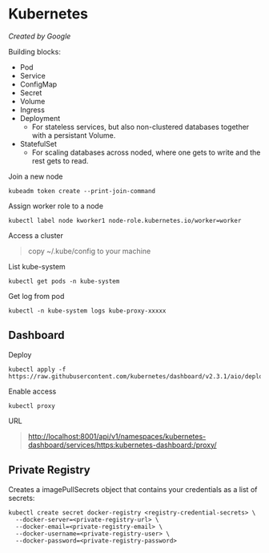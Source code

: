 # Kubernetes
*Created by Google*

Building blocks:
* Pod
* Service
* ConfigMap
* Secret
* Volume
* Ingress
* Deployment
  - For stateless services, but also non-clustered databases together with a persistant Volume.
* StatefulSet
  - For scaling databases across noded, where one gets to write and the rest gets to read.

Join a new node
```
kubeadm token create --print-join-command
```

Assign worker role to a node
```
kubectl label node kworker1 node-role.kubernetes.io/worker=worker
```

Access a cluster
> copy ~/.kube/config to your machine

List kube-system
```
kubectl get pods -n kube-system
```

Get log from pod
```
kubectl -n kube-system logs kube-proxy-xxxxx
```

##  Dashboard
Deploy
``` 
kubectl apply -f https://raw.githubusercontent.com/kubernetes/dashboard/v2.3.1/aio/deploy/recommended.yaml
```

Enable access
```
kubectl proxy
```

URL
> [http://localhost:8001/api/v1/namespaces/kubernetes-dashboard/services/https:kubernetes-dashboard:/proxy/](http://localhost:8001/api/v1/namespaces/kubernetes-dashboard/services/https:kubernetes-dashboard:/proxy/)

## Private Registry
Creates a imagePullSecrets object that contains your credentials as a list of secrets:

```
kubectl create secret docker-registry <registry-credential-secrets> \
  --docker-server=<private-registry-url> \
  --docker-email=<private-registry-email> \
  --docker-username=<private-registry-user> \
  --docker-password=<private-registry-password>
```
